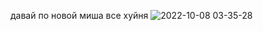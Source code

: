 давай по новой миша все хуйня
![2022-10-08 03-35-28](https://user-images.githubusercontent.com/38525999/194640961-a1df4901-131a-4e81-a616-dd0603f0bdab.gif)
